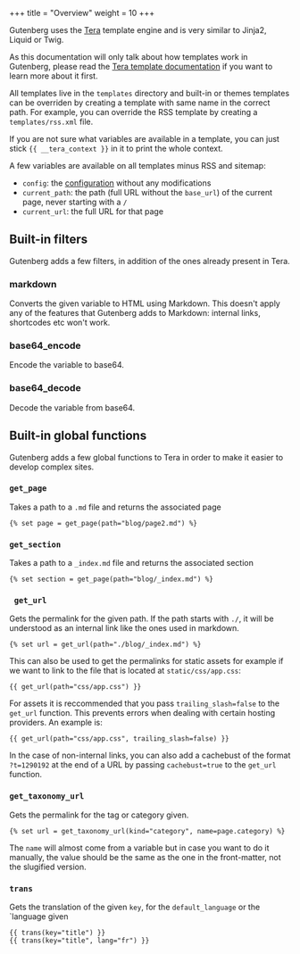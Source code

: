 +++
title = "Overview"
weight = 10
+++

Gutenberg uses the [Tera](https://tera.netlify.com) template engine and is very similar
to Jinja2, Liquid or Twig.

As this documentation will only talk about how templates work in Gutenberg, please read
the [Tera template documentation](https://tera.netlify.com/docs/templates/) if you want
to learn more about it first.

All templates live in the `templates` directory and built-in or themes templates can
be overriden by creating a template with same name in the correct path. For example,
you can override the RSS template by creating a `templates/rss.xml` file.

If you are not sure what variables are available in a template, you can just stick `{{ __tera_context }}` in it
to print the whole context.

A few variables are available on all templates minus RSS and sitemap:

- `config`: the [configuration](./documentation/getting-started/configuration.md) without any modifications
- `current_path`: the path (full URL without the `base_url`) of the current page, never starting with a `/`
- `current_url`: the full URL for that page

## Built-in filters
Gutenberg adds a few filters, in addition of the ones already present in Tera.

### markdown
Converts the given variable to HTML using Markdown. This doesn't apply any of the
features that Gutenberg adds to Markdown: internal links, shortcodes etc won't work.

### base64_encode
Encode the variable to base64.

### base64_decode
Decode the variable from base64.


## Built-in global functions
Gutenberg adds a few global functions to Tera in order to make it easier to develop complex sites.

### `get_page`
Takes a path to a `.md` file and returns the associated page

```jinja2
{% set page = get_page(path="blog/page2.md") %}
```

### `get_section`
Takes a path to a `_index.md` file and returns the associated section

```jinja2
{% set section = get_page(path="blog/_index.md") %}
```

### ` get_url`
Gets the permalink for the given path.
If the path starts with `./`, it will be understood as an internal
link like the ones used in markdown.

```jinja2
{% set url = get_url(path="./blog/_index.md") %}
```

This can also be used to get the permalinks for static assets for example if
we want to link to the file that is located at `static/css/app.css`:

```jinja2
{{ get_url(path="css/app.css") }}
```

For assets it is reccommended that you pass `trailing_slash=false` to the `get_url` function. This prevents errors
when dealing with certain hosting providers. An example is:

```jinja2
{{ get_url(path="css/app.css", trailing_slash=false) }}
```

In the case of non-internal links, you can also add a cachebust of the format `?t=1290192` at the end of a URL
by passing `cachebust=true` to the `get_url` function.


### `get_taxonomy_url`
Gets the permalink for the tag or category given.

```jinja2
{% set url = get_taxonomy_url(kind="category", name=page.category) %}
```

The `name` will almost come from a variable but in case you want to do it manually,
the value should be the same as the one in the front-matter, not the slugified version.

### `trans`
Gets the translation of the given `key`, for the `default_language` or the `language given

```jinja2
{{ trans(key="title") }}
{{ trans(key="title", lang="fr") }}
```
